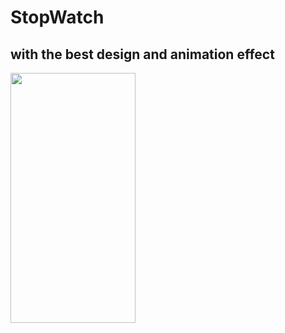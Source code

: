 # StopWatch
<h2> with the best design and animation effect</h2>

<img src="https://user-images.githubusercontent.com/83058841/122642298-5d0d1400-d127-11eb-93e0-69ea15a7cee3.png" width="200" height="400">

